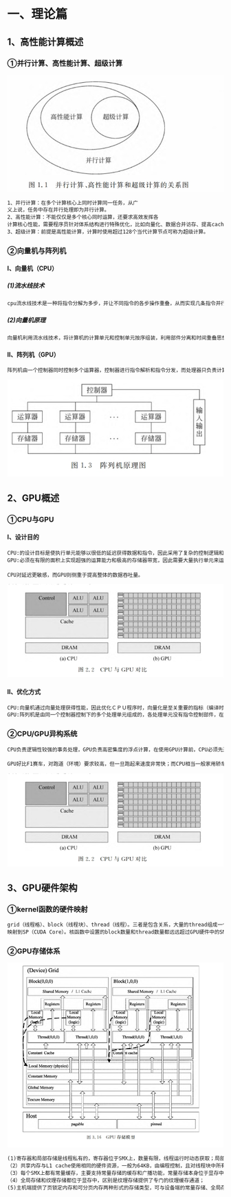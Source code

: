 # 一、理论篇

## 1、高性能计算概述

### ①并行计算、高性能计算、超级计算

![并行计算、高性能计算与超级计算](img\并行计算、高性能计算与超级计算.png)

```txt
1、并行计算：在多个计算核心上同时计算同一任务，从广
义上说，任务中存在并行处理即为并行计算。
2、高性能计算：不能仅仅是多个核心同时运算，还要求高效发挥各
计算核心性能，需要程序员针对体系结构进行特殊优化，比如向量化、数据合并访存、提高cache命中率等;
3、超级计算：前提是高性能计算，计算时使用超过128个当代计算节点可称为超级计算。
```

### ②向量机与阵列机

#### Ⅰ、向量机（CPU）

##### (1)流水线技术

```txt
cpu流水线技术是一种将指令分解为多步，并让不同指令的各步操作重叠，从而实现几条指令并行处理，以加速程序运行过程的技术。指令的每步有各自独立的电路来处理，每完成一步，就进到下一步，而前一步则处理后续指令。
```

##### (2)向量机原理

```txt
向量机利用流水线技术，将计算机的计算单元和控制单元按序组装，利用部件分离和时间重叠思想，形成流水。只有在向量处理单元工作时，向量机才是SIMD计算机；而标量运算和分支处理时，向量机是SISD计算机。
```

#### Ⅱ、阵列机（GPU）

```txt
阵列机由一个控制器同时控制多个运算器，控制器进行指令解析和指令分发，而处理器只负责计算，处于相同控制器控制下的运算器执行相同指令操作。控制器执行两类指令：一类是控制指令，其本身解释执行；另一类是运算指令，控制器将该指令分发给所有处理器，所有处理器同时执行该条指令。显然，阵列机是一种典型的SIMD计算机。
```

![阵列机原理](img\阵列机原理.png)

## 2、GPU概述

### ①CPU与GPU

#### Ⅰ、设计目的

```txt
CPU:的设计目标是使执行单元能够以很低的延迟获得数据和指令，因此采用了复杂的控制逻辑和分支预测，以及大量的缓存来提高执行效率；
GPU:必须在有限的面积上实现超强的运算能力和极高的存储器带宽，因此需要大量执行单元来运行更多相对简单的线程，在当前线程等待数据时切换到另一个处于就绪状态等待计算的线程。

CPU对延迟更敏感，而GPU则侧重于提高整体的数据吞吐量。
```

![CPU与GPU对比](img\CPU与GPU对比.png)

#### Ⅱ、优化方式

```txt
CPU:向量机通过向量处理获得性能，因此优化ＣＰＵ程序时，向量化是至关重要的指标（编译时查看向量化报告开关-vec-report6，等级0~6自选）
GPU:阵列机是由同一个控制器控制下的多个处理单元组成的，各处理单元没有指令控制部件，在控制器控制下，各处理单元各自对分配的数据并发完成同一指令运算，阵列机的优化原则有数据对齐访问、避免分支分离等。
```

### ②CPU/GPU异构系统

```txt
CPU负责逻辑性较强的事务处理，GPU负责高密集度的浮点计算，在使用GPU计算前，CPU必须先通过北桥将数据传到GPU显存中；在GPU计算完成后，GPU再将结果数据返回给主机内存。CPU与GPU间的通信是必不可少的，由于接口PCL-E的通信带宽限制，优化数据通信开销是必须要考虑的问题。

GPU好比F1赛车，对跑道（环境）要求较高，但一旦跑起来速度非常快；而CPU相当一般家用轿车，一般公路即可满足条件。
```

![CPU与GPU对比](img\CPU与GPU对比.png)

## 3、GPU硬件架构

### ①kernel函数的硬件映射

```txt
grid（线程格）、block（线程块）、thread（线程）。三者是包含关系，大量的thread组成一个block，大量的block组成一个grid。当执行kernel函数时，一个核函数对应一个grid。在执行时，核函数映射到GPU，对应的block映射到SM(SMX,SMM)，thread
映射到SP（CUDA Core）。核函数中设置的block数量和thread数量都远远超过GPU硬件中的SMX和Core数量，GPU通过频繁的线程切换实现硬件资源的分时使用，切换开销极小，几乎可以忽略。
```

### ②GPU存储体系

![GPU存储体系](img\GPU存储体系.png)

```txt
(1)寄存器和局部存储是线程私有的，寄存器位于SMX上，数量有限，线程运行时动态获取；局部内存位于显存中，访问效率相当于全局存储；
（2）共享内存与L1 cache使用相同的硬件资源，一般为64KB，由编程控制，且对线程块中所有线程共享；
（3）每个SMX上都有常量缓存，主要支持常量存储的缓存和广播功能，常量存储本身位于显存中，通过SMX上的常量缓存实现常量存储快速访问；
（4）全局存储和纹理存储都位于显存中，区别是纹理存储提供了专门的纹理缓存通道；
(5)主机端提供了页锁定内存和可分页内存两种形式的存储类型，可与设备端的常量存储、全局存储和纹理存储进行数据交换。
```



